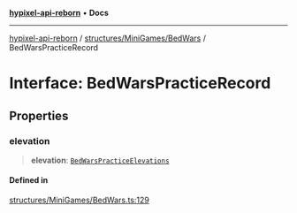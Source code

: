 [**hypixel-api-reborn**](../../../../README.md) • **Docs**

***

[hypixel-api-reborn](../../../../modules.md) / [structures/MiniGames/BedWars](../README.md) / BedWarsPracticeRecord

# Interface: BedWarsPracticeRecord

## Properties

### elevation

> **elevation**: [`BedWarsPracticeElevations`](BedWarsPracticeElevations.md)

#### Defined in

[structures/MiniGames/BedWars.ts:129](https://github.com/Kathund/REBORN-docs-TEST/blob/226e7f6a62bb6bca87ef0828ac84e9098d59f860/src/structures/MiniGames/BedWars.ts#L129)
